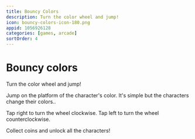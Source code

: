 ```yaml
---
title: Bouncy Colors
description: Turn the color wheel and jump!
icon: bouncy-colors-icon-180.png
appid: 1056926128
categories: [games, arcade]
sortOrder: 4
---
```

# Bouncy colors

Turn the color wheel and jump!

Jump on the platform of the character's color. It's simple but the characters change their colors..

Tap right to turn the wheel clockwise. 
Tap left to turn the wheel counterclockwise.

Collect coins and unlock all the characters!
